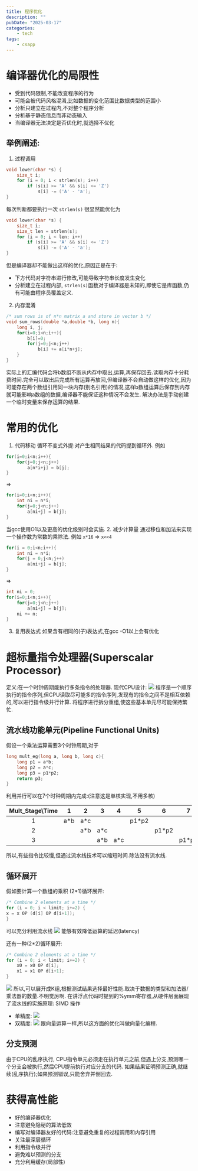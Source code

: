 ```yaml
---
title: 程序优化
description: ""
pubDate: "2025-03-17"
categories:
    - tech
tags:
    - csapp
---
```


# 编译器优化的局限性
- 受到代码限制,不能改变程序的行为
- 可能会被代码风格混淆,比如数据的变化范围比数据类型的范围小
- 分析只建立在过程内,不对整个程序分析
- 分析基于静态信息而非动态输入
- 当编译器无法决定是否优化时,就选择不优化
## 举例阐述:
1. 过程调用
```c
void lower(char *s) { 
	size_t i; 
	for (i = 0; i < strlen(s); i++) 
		if (s[i] >= 'A' && s[i] <= 'Z') 
			s[i] -= ('A' - 'a'); 
}
```
每次判断都要执行一次 `strlen(s)` 很显然能优化为
```c
void lower(char *s) { 
	size_t i; 
	size_t len = strlen(s); 
	for (i = 0; i < len; i++) 
		if (s[i] >= 'A' && s[i] <= 'Z') 
			s[i] -= ('A' - 'a'); 
}
```
但是编译器却不能做出这样的优化,原因正是在于:
- 下方代码对字符串进行修改,可能导致字符串长度发生变化
- 分析建立在过程内部, `strlen(s)`函数对于编译器是未知的,即使它是库函数,仍有可能由程序员覆盖定义.
2. 内存混淆
```c
/* sum rows is of n*n matrix a and store in vector b */
void sum_rows(double *a,double *b, long n){
	long i, j;
	for(i=0;i<n;i++){
		b[i]=0;
		for(j=0;j<n;j++)
			b[i] += a[i*n+j];	
	}
}
```
实际上的汇编代码会将b数组不断从内存中取出,运算,再保存回去.读取内存十分耗费时间.完全可以取出后完成所有运算再放回,但编译器不会自动做这样的优化,因为可能存在两个数组引用同一块内存(别名引用)的情况,这样b数组运算后保存到内存就可能影响a数组的数据,编译器不能保证这种情况不会发生.
解决办法是手动创建一个临时变量来保存运算的结果.

# 常用的优化
1. 代码移动
循环不变式外提:对产生相同结果的代码提到循环外.
例如
```c
for(i=0;i<n;i++){
	for(j=0;j<n;j++)
		a[n*i+j] = b[j];
}
```
=>
```c
for(i=0;i<n;i++){
	int ni = n*i;
	for(j=0;j<n;j++)
		a[ni+j] = b[j];
}
```
当gcc使用O1以及更高的优化级别时会实施.
2. 减少计算量
通过移位和加法来实现一个操作数为常数的乘除法.
例如
`x*16` => `x<<4`
```c
for(i = 0;i<n;i++){
	int ni = n*i;
	for(j = 0;j<n;j++)
		a[ni+j] = b[j];
}
```
=>
```c
int ni = 0;
for(i=0;i<n;i++){
	for(j=0;j<n;j++)
		a[ni+j] = b[j];
	ni += n;
}
```
3. 复用表达式
如果含有相同的(子)表达式,在gcc -O1以上会有优化

# 超标量指令处理器(Superscalar Processor)
定义:在一个时钟周期能执行多条指令的处理器.
现代CPU设计:
![](attachments/Pasted%20image%2020250214121024.png)
程序是一个顺序执行的指令序列,但CPU读取尽可能多的指令序列,发现有的指令之间不是相互依赖的,可以进行指令级并行计算.
将程序进行拆分重组,使这些基本单元尽可能保持繁忙.

## 流水线功能单元(Pipeline Functional Units)
假设一个乘法运算需要3个时钟周期,对于
```c
long mult_eg(long a, long b, long c){
	long p1 = a*b;
	long p2 = a*c;
	long p3 = p1*p2;
	return p3;
}
```
利用并行可以在7个时钟周期内完成:(注意这是单核实现,不用多核)

 Mult_Stage\Time| 1 | 2|3|4|5|6|7
 :---:|:---:|:---:|:---:|:---:|:---:|:---:|:---:
 1|a*b|a*c| |  |p1*p2| | 
 2| | a*b|a*c| | |p1*p2| 
 3| | |a*b|a*c| | |p1*p2

所以,有些指令比较慢,但通过流水线技术可以缩短时间.除法没有流水线.
## 循环展开
假如要计算一个数组的乘积
(2\*1)循环展开:
```c
/* Combine 2 elements at a time */ 
for (i = 0; i < limit; i+=2) { 
x = x OP (d[i] OP d[i+1]); 
}
```
可以充分利用流水线
![](attachments/Pasted%20image%2020250214153354.png)
能够有效降低运算的延迟(latency)

还有一种(2\*2)循环展开:
```c
/* Combine 2 elements at a time */ 
for (i = 0; i < limit; i+=2) { 
	x0 = x0 OP d[i]; 
	x1 = x1 OP d[i+1]; 
}
```
![](attachments/Pasted%20image%2020250214154035.png)
所以,可以展开成K组,根据测试结果选择最好性能.取决于数据的类型和加法器/乘法器的数量.不明觉厉啊.
在讲浮点代码时提到的%ymm寄存器,从硬件层面展现了流水线的实施原理:
SIMD 操作
- 单精度:
	![](attachments/Pasted%20image%2020250214155117.png)
- 双精度:
	![](attachments/Pasted%20image%2020250214155142.png)
跟向量运算一样,所以这方面的优化叫做向量化编程.

## 分支预测
由于CPU的乱序执行,
CPU指令单元必须走在执行单元之前,但遇上分支,预测哪一个分支会被执行,然后CPU提前执行对应分支的代码.
如果结果证明预测正确,就继续(乱序执行);如果预测错误,只能舍弃并倒回去.

# 获得高性能
- 好的编译器优化
- 注意避免隐秘的算法低效
- 编写对编译器友好的代码:注意避免重复的过程调用和内存引用
- 关注最深层循环
- 利用指令级并行
- 避免难以预测的分支
- 充分利用缓存(局部性)


